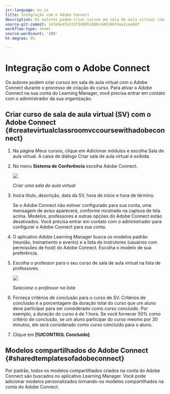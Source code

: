 ```yaml
---
jcr-language: en_us
title: Integração com o Adobe Connect
description: Os autores podem criar cursos em sala de aula virtual com o Adobe Connect durante o processo de criação do curso. Para ativar o Adobe Connect na sua conta do Learning Manager, você precisa entrar em contato com o administrador da sua organização.
source-git-commit: 147e9edfe323f3d0851880cd401067daa1cee84f
workflow-type: tm+mt
source-wordcount: '309'
ht-degree: 0%

---
```




# Integração com o Adobe Connect

Os autores podem criar cursos em sala de aula virtual com o Adobe Connect durante o processo de criação do curso. Para ativar o Adobe Connect na sua conta do Learning Manager, você precisa entrar em contato com o administrador da sua organização.

## Criar curso de sala de aula virtual (SV) com o Adobe Connect {#createvirtualclassroomvccoursewithadobeconnect}

1. Na página Meus cursos, clique em Adicionar módulos e escolha Sala de aula virtual. A caixa de diálogo Criar sala de aula virtual é exibida.
1. No menu **Sistema de Conferência** escolha Adobe Connect.

   ![](assets/create-vc-author.png)

   *Criar uma sala de aula virtual*

1. Insira título, descrição, data da SV, hora de início e hora de término.

   Se o Adobe Connect não estiver configurado para sua conta, uma mensagem de aviso aparecerá, conforme mostrado na captura de tela acima. Modelos, professores e outras opções do Adobe Connect estão desativados. Você precisa entrar em contato com o administrador para configurar o Adobe Connect para sua conta.

1. O aplicativo Adobe Learning Manager busca os modelos padrão (reunião, treinamento e evento) e a lista de instrutores (usuários com permissões de host) do Adobe Connect. Escolha o modelo de sua preferência.
1. Escolha o professor para o seu curso de sala de aula virtual na lista de professores.

   ![](assets/instructors-list-author.png)

   *Selecione o professor na lista*

1. Forneça critérios de conclusão para o curso de SV. Critérios de conclusão é a porcentagem da duração total do curso que um aluno deve participar para ser considerado como curso concluído. Por exemplo, a duração do curso é de 1 hora. Se você fornecer 50% como critério de conclusão, se um aluno participar do curso mesmo por 30 minutos, ele será considerado como curso concluído para o aluno.
1. Clique em **[!UICONTROL Concluído]**.

## Modelos compartilhados do Adobe Connect {#sharedtemplatesofadobeconnect}

Por padrão, todos os modelos compartilhados criados na conta do Adobe Connect são buscados no aplicativo Learning Manager. Você pode adicionar modelos personalizados tornando-os modelos compartilhados na conta do Adobe Connect.
